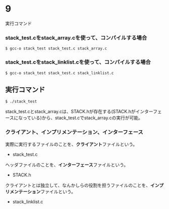 # 9

実行コマンド

### stack_test.cをstack_array.cを使って、コンパイルする場合
```
$ gcc-o stack_test stack_test.c stack_array.c
```

### stack_test.cをstack_linklist.cを使って、コンパイルする場合
```
$ gcc-o stack_test stack_test.c stack_linklist.c
```

## 実行コマンド

```
$ ./stack_test
```

stack_test.cとstack_array.cは、STACK.hが存在する(STACK.hがインターフェースになっている)から、stack_test.cでstack_array.cの実行が可能。

### クライアント、インプリメンテーション、インターフェース

実際に実行するファイルのことを、**クライアント**ファイルという。
  - stack_test.c

ヘッダファイルのことを、**インターフェース**ファイルという。
  - STACK.h

クライアントとは独立して、なんかしらの役割を担うファイルのことを、**インプリメンテーション**ファイルという。
  - stack_linklist.c


